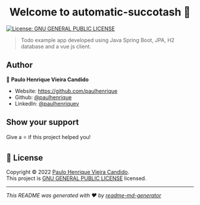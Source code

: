 <h1 align="center">Welcome to automatic-succotash 👋</h1>
<p>
  <a href="https://github.com/paulhenrique/automatic-succotash/blob/main/LICENSE" target="_blank">
    <img alt="License: GNU GENERAL PUBLIC LICENSE" src="https://img.shields.io/badge/License-GNU GENERAL PUBLIC LICENSE-yellow.svg" />
  </a>
</p>

> Todo example app developed using Java Spring Boot, JPA, H2 database and a vue js client.

## Author

👤 **Paulo Henrique Vieira Candido**

* Website: https://github.com/paulhenrique
* Github: [@paulhenrique](https://github.com/paulhenrique)
* LinkedIn: [@paulhenriquev](https://linkedin.com/in/paulhenriquev)

## Show your support

Give a ⭐️ if this project helped you!

## 📝 License

Copyright © 2022 [Paulo Henrique Vieira Candido](https://github.com/paulhenrique).<br />
This project is [GNU GENERAL PUBLIC LICENSE](https://github.com/paulhenrique/automatic-succotash/blob/main/LICENSE) licensed.

***
_This README was generated with ❤️ by [readme-md-generator](https://github.com/kefranabg/readme-md-generator)_